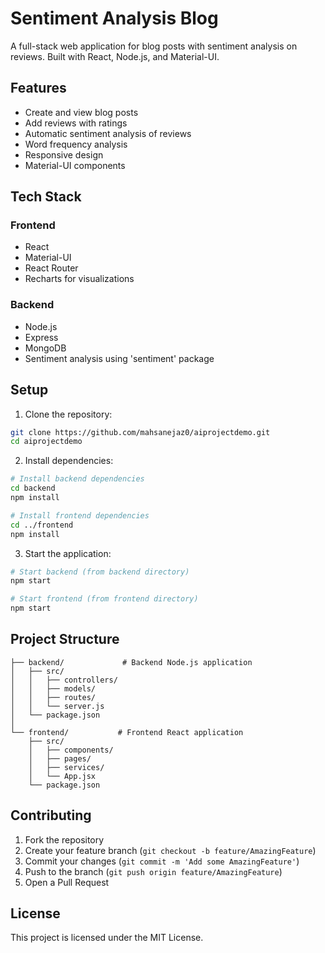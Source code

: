 # Sentiment Analysis Blog

A full-stack web application for blog posts with sentiment analysis on reviews. Built with React, Node.js, and Material-UI.

## Features

- Create and view blog posts
- Add reviews with ratings
- Automatic sentiment analysis of reviews
- Word frequency analysis
- Responsive design
- Material-UI components

## Tech Stack

### Frontend
- React
- Material-UI
- React Router
- Recharts for visualizations

### Backend
- Node.js
- Express
- MongoDB
- Sentiment analysis using 'sentiment' package

## Setup

1. Clone the repository:
```bash
git clone https://github.com/mahsanejaz0/aiprojectdemo.git
cd aiprojectdemo
```

2. Install dependencies:
```bash
# Install backend dependencies
cd backend
npm install

# Install frontend dependencies
cd ../frontend
npm install
```

3. Start the application:
```bash
# Start backend (from backend directory)
npm start

# Start frontend (from frontend directory)
npm start
```

## Project Structure

```
├── backend/             # Backend Node.js application
│   ├── src/
│   │   ├── controllers/
│   │   ├── models/
│   │   ├── routes/
│   │   └── server.js
│   └── package.json
│
└── frontend/           # Frontend React application
    ├── src/
    │   ├── components/
    │   ├── pages/
    │   ├── services/
    │   └── App.jsx
    └── package.json
```

## Contributing

1. Fork the repository
2. Create your feature branch (`git checkout -b feature/AmazingFeature`)
3. Commit your changes (`git commit -m 'Add some AmazingFeature'`)
4. Push to the branch (`git push origin feature/AmazingFeature`)
5. Open a Pull Request

## License

This project is licensed under the MIT License. 